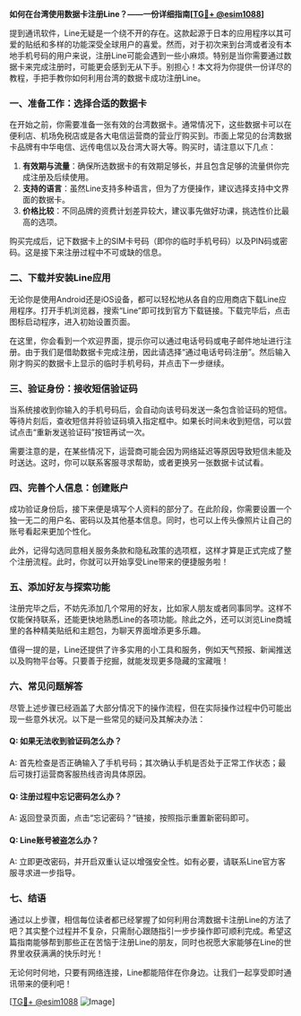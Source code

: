 **如何在台湾使用数据卡注册Line？——一份详细指南[[TG💪+ @esim1088](https://t.me/s/esim1088)]**

提到通讯软件，Line无疑是一个绕不开的存在。这款起源于日本的应用程序以其可爱的贴纸和多样的功能深受全球用户的喜爱。然而，对于初次来到台湾或者没有本地手机号码的用户来说，注册Line可能会遇到一些小麻烦。特别是当你需要通过数据卡来完成注册时，可能更会感到无从下手。别担心！本文将为你提供一份详尽的教程，手把手教你如何利用台湾的数据卡成功注册Line。

### 一、准备工作：选择合适的数据卡

在开始之前，你需要准备一张有效的台湾数据卡。通常情况下，这些数据卡可以在便利店、机场免税店或是各大电信运营商的营业厅购买到。市面上常见的台湾数据卡品牌有中华电信、远传电信以及台湾大哥大等。购买时，请注意以下几点：

1. **有效期与流量**：确保所选数据卡的有效期足够长，并且包含足够的流量供你完成注册及后续使用。
2. **支持的语言**：虽然Line支持多种语言，但为了方便操作，建议选择支持中文界面的数据卡。
3. **价格比较**：不同品牌的资费计划差异较大，建议事先做好功课，挑选性价比最高的选项。

购买完成后，记下数据卡上的SIM卡号码（即你的临时手机号码）以及PIN码或密码。这是接下来注册过程中不可或缺的信息。

### 二、下载并安装Line应用

无论你是使用Android还是iOS设备，都可以轻松地从各自的应用商店下载Line应用程序。打开手机浏览器，搜索“Line”即可找到官方下载链接。下载完毕后，点击图标启动程序，进入初始设置页面。

在这里，你会看到一个欢迎界面，提示你可以通过电话号码或电子邮件地址进行注册。由于我们是借助数据卡完成注册，因此请选择“通过电话号码注册”。然后输入刚才购买的数据卡上显示的临时手机号码，并点击下一步继续。

### 三、验证身份：接收短信验证码

当系统接收到你输入的手机号码后，会自动向该号码发送一条包含验证码的短信。等待片刻后，查收短信并将验证码填入指定框中。如果长时间未收到短信，可以尝试点击“重新发送验证码”按钮再试一次。

需要注意的是，在某些情况下，运营商可能会因为网络延迟等原因导致短信未能及时送达。这时，你可以联系客服寻求帮助，或者更换另一张数据卡试试看。

### 四、完善个人信息：创建账户

成功验证身份后，接下来便是填写个人资料的部分了。在此阶段，你需要设置一个独一无二的用户名、密码以及其他基本信息。同时，也可以上传头像照片让自己的账号看起来更加个性化。

此外，记得勾选同意相关服务条款和隐私政策的选项框，这样才算是正式完成了整个注册流程。此时，你就可以开始享受Line带来的便捷服务啦！

### 五、添加好友与探索功能

注册完毕之后，不妨先添加几个常用的好友，比如家人朋友或者同事同学。这样不仅能保持联系，还能更快地熟悉Line的各项功能。除此之外，还可以浏览Line商城里的各种精美贴纸和主题包，为聊天界面增添更多乐趣。

值得一提的是，Line还提供了许多实用的小工具和服务，例如天气预报、新闻推送以及购物平台等。只要善于挖掘，就能发现更多隐藏的宝藏哦！

### 六、常见问题解答

尽管上述步骤已经涵盖了大部分情况下的操作流程，但在实际操作过程中仍可能出现一些意外状况。以下是一些常见的疑问及其解决办法：

#### Q: 如果无法收到验证码怎么办？
A: 首先检查是否正确输入了手机号码；其次确认手机是否处于正常工作状态；最后可拨打运营商客服热线咨询具体原因。

#### Q: 注册过程中忘记密码怎么办？
A: 返回登录页面，点击“忘记密码？”链接，按照指示重置新密码即可。

#### Q: Line账号被盗怎么办？
A: 立即更改密码，并开启双重认证以增强安全性。如有必要，请联系Line官方客服寻求进一步指导。

### 七、结语

通过以上步骤，相信每位读者都已经掌握了如何利用台湾数据卡注册Line的方法了吧？其实整个过程并不复杂，只需耐心跟随指引一步步操作即可顺利完成。希望这篇指南能够帮到那些正在苦恼于注册Line的朋友，同时也祝愿大家能够在Line的世界里收获满满的快乐时光！

无论何时何地，只要有网络连接，Line都能陪伴在你身边。让我们一起享受即时通讯带来的便利吧！

[[TG💪+ @esim1088](https://t.me/s/esim1088) ![Image](https://i.postimg.cc/4NQfJmqS/Snipaste-2025-05-13-00-14-12.png)]